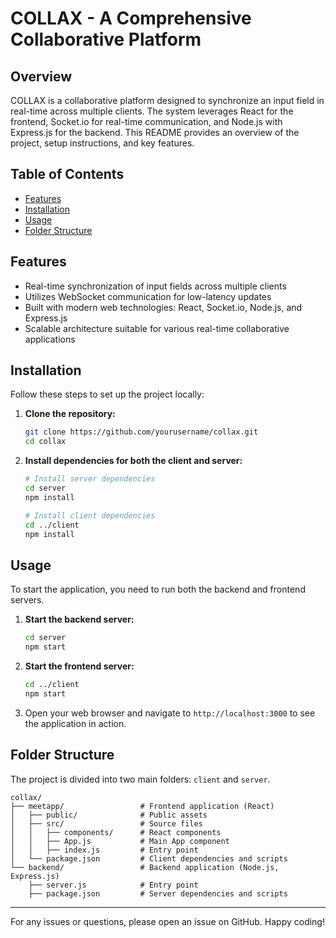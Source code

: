 # COLLAX - A Comprehensive Collaborative Platform

## Overview
COLLAX is a collaborative platform designed to synchronize an input field in real-time across multiple clients. The system leverages React for the frontend, Socket.io for real-time communication, and Node.js with Express.js for the backend. This README provides an overview of the project, setup instructions, and key features.

## Table of Contents
- [Features](#features)
- [Installation](#installation)
- [Usage](#usage)
- [Folder Structure](#folder-structure)

## Features
- Real-time synchronization of input fields across multiple clients
- Utilizes WebSocket communication for low-latency updates
- Built with modern web technologies: React, Socket.io, Node.js, and Express.js
- Scalable architecture suitable for various real-time collaborative applications

## Installation
Follow these steps to set up the project locally:

1. **Clone the repository:**
    ```bash
    git clone https://github.com/yourusername/collax.git
    cd collax
    ```

2. **Install dependencies for both the client and server:**
    ```bash
    # Install server dependencies
    cd server
    npm install
    
    # Install client dependencies
    cd ../client
    npm install
    ```

## Usage
To start the application, you need to run both the backend and frontend servers.

1. **Start the backend server:**
    ```bash
    cd server
    npm start
    ```

2. **Start the frontend server:**
    ```bash
    cd ../client
    npm start
    ```

3. Open your web browser and navigate to `http://localhost:3000` to see the application in action.

## Folder Structure
The project is divided into two main folders: `client` and `server`.

```
collax/
├── meetapp/                 # Frontend application (React)
│   ├── public/              # Public assets
│   ├── src/                 # Source files
│   │   ├── components/      # React components
│   │   ├── App.js           # Main App component
│   │   ├── index.js         # Entry point
│   └── package.json         # Client dependencies and scripts
└── backend/                 # Backend application (Node.js, Express.js)
    ├── server.js            # Entry point
    ├── package.json         # Server dependencies and scripts
```
---

For any issues or questions, please open an issue on GitHub. Happy coding!
